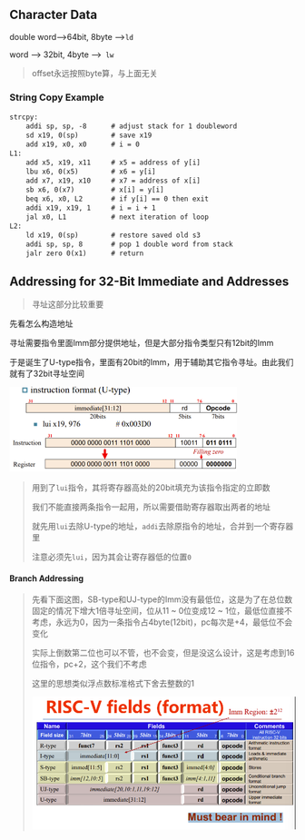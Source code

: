 ## Character Data 

double word-->64bit, 8byte -->`ld`

word --> 32bit, 4byte -->` lw`

> offset永远按照byte算，与上面无关

### String Copy Example

```assembly
strcpy:
    addi sp, sp, -8      # adjust stack for 1 doubleword
    sd x19, 0(sp)        # save x19
    add x19, x0, x0      # i = 0
L1:
    add x5, x19, x11     # x5 = address of y[i]
    lbu x6, 0(x5)        # x6 = y[i]
    add x7, x19, x10     # x7 = address of x[i]
    sb x6, 0(x7)         # x[i] = y[i]
    beq x6, x0, L2       # if y[i] == 0 then exit
    addi x19, x19, 1     # i = i + 1
    jal x0, L1           # next iteration of loop
L2:
    ld x19, 0(sp)        # restore saved old s3
    addi sp, sp, 8       # pop 1 double word from stack
    jalr zero 0(x1)      # return
```

## Addressing for 32-Bit Immediate and Addresses

> 寻址这部分比较重要

先看怎么构造地址

寻址需要指令里面Imm部分提供地址，但是大部分指令类型只有12bit的Imm

于是诞生了U-type指令，里面有20bit的Imm，用于辅助其它指令寻址。由此我们就有了32bit寻址空间

<img src="https://raw.githubusercontent.com/RimLutienpeist/image-hosting/main/image-20240507215154366.png" alt="image-20240507215154366" style="zoom:50%;" />

> 用到了`lui`指令，其将寄存器高处的20bit填充为该指令指定的立即数
>
> 我们不能直接两条指令一起用，所以需要借助寄存器取出两者的地址
>
> 就先用`lui`去除U-type的地址，`addi`去除原指令的地址，合并到一个寄存器里
>
> 注意必须先`lui`，因为其会让寄存器低的位置`0`

#### Branch Addressing

> 先看下面这图，SB-type和UJ-type的Imm没有最低位，这是为了在总位数固定的情况下增大1倍寻址空间，位从11 ~ 0位变成12 ~ 1位，最低位直接不考虑，永远为0，因为一条指令占4byte(12bit)，pc每次是+4，最低位不会变化
>
> 实际上倒数第二位也可以不管，也不会变，但是没这么设计，这是考虑到16位指令，pc+2，这个我们不考虑
>
> 这里的思想类似浮点数标准格式下舍去整数的1
>
> ![image-20240321201847606](https://raw.githubusercontent.com/RimLutienpeist/image-hosting/main/image-20240321201847606.png)
